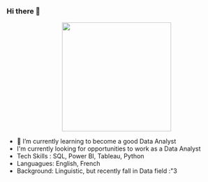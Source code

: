 ### Hi there 👋

<div id="header" align="center">
  <img src="https://media.giphy.com/media/BferOKonYOspm28AiB/giphy.gif" width="250"/>
</div>

- 🌱 I’m currently learning to become a good Data Analyst
- I'm currently looking for opportunities to work as a Data Analyst
- Tech Skills : SQL, Power BI, Tableau, Python
- Languagues: English, French
- Background: Linguistic, but recently fall in Data field :"3
